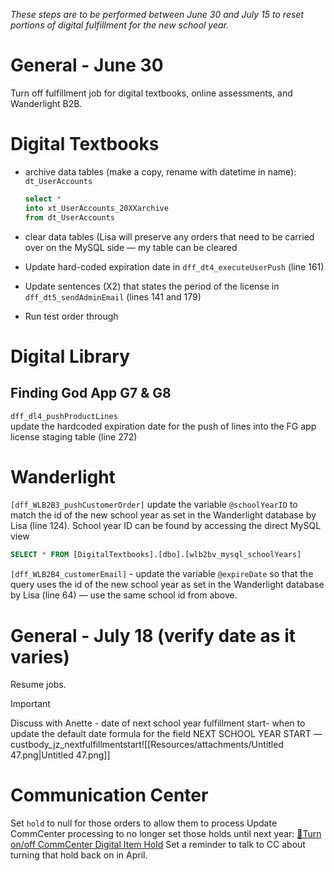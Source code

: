 
_These steps are to be performed between June 30 and July 15 to reset portions of digital fulfillment for the new school year._
# General - June 30
Turn off fulfillment job for digital textbooks, online assessments, and Wanderlight B2B.
# Digital Textbooks
- archive data tables (make a copy, rename with datetime in name): `dt_UserAccounts`
    
    ```SQL
    select * 
    into xt_UserAccounts_20XXarchive
    from dt_UserAccounts
    ```
    
- clear data tables (Lisa will preserve any orders that need to be carried over on the MySQL side — my table can be cleared
- Update hard-coded expiration date in `dff_dt4_executeUserPush` (line 161)
- Update sentences (X2) that states the period of the license in `dff_dt5_sendAdminEmail` (lines 141 and 179)
- Run test order through
# Digital Library
## Finding God App G7 & G8
`dff_dl4_pushProductLines`  
update the hardcoded expiration date for the push of lines into the FG app license staging table (line 272)  
# Wanderlight
`[dff_WLB2B3_pushCustomerOrder]` update the variable `@schoolYearID` to match the id of the new school year as set in the Wanderlight database by Lisa (line 124). School year ID can be found by accessing the direct MySQL view
```SQL
SELECT * FROM [DigitalTextbooks].[dbo].[wlb2bv_mysql_schoolYears]
```
`[dff_WLB2B4_customerEmail]` - update the variable `@expireDate` so that the query uses the id of the new school year as set in the Wanderlight database by Lisa (line 64) — use the same school id from above.
# General - July 18 (verify date as it varies)
Resume jobs.

> [!important]  
> Discuss with Anette - date of next school year fulfillment start- when to update the default date formula for the field NEXT SCHOOL YEAR START — custbody_jz_nextfulfillmentstart![[Resources/attachments/Untitled 47.png|Untitled 47.png]]  
# Communication Center
Set `hold` to null for those orders to allow them to process
Update CommCenter processing to no longer set those holds until next year: [🚦Turn on/off CommCenter Digital Item Hold](https://www.notion.so/Turn-on-off-CommCenter-Digital-Item-Hold-fd46799c592147ebb58900c3f3ae7ae6?pvs=21)
Set a reminder to talk to CC about turning that hold back on in April.
